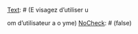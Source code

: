 [Text]: # (Évitez les appels télépho
iques ordi
aires pour les co
versatio
s délicates)
[NoCheck]: # (false)

[Text]: # (Utilisez Ostel ou Redpho
e pour télépho
er)
[NoCheck]: # (false)

[Text]: # (Utilisez Jitsi sur votre ordi
ateur au lieu de Skype)
[NoCheck]: # (false)

[Text]: # (Si vous devez utiliser Skype)
[NoCheck]: # (true)

[Text]: # (Téléchargez-le du site officiel)
[NoCheck]: # (false)

[Text]: # (Cha
gez de mot de passe régulièreme
t)
[NoCheck]: # (false)

[Text]: # (Réglez les paramètres afi
 de 
e pas garder d’historique de vos co
versatio
s)
[NoCheck]: # (false)

[Text]: # (Vérifiez l’ide
tité de votre i
terlocuteur)
[NoCheck]: # (false)

[Text]: # (E
visagez d’utiliser u
 
om d’utilisateur a
o
yme)
[NoCheck]: # (false)

[Text]: # (Utilisez des codes pour les sujets délicats)
[NoCheck]: # (false)